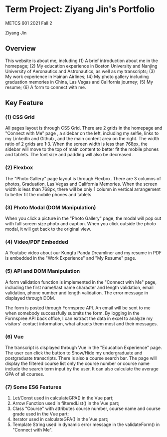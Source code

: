 # Term Project: Ziyang Jin's Portfolio

METCS 601 2021 Fall 2

Ziyang Jin

## Overview

This website is about me, including  (1) A brief introduction about me in the homepage; (2) My education experience in Boston University and Nanjing University of Aeronautics and Astronautics,  as well as my transcripts; (3) My work experience in Hainan Airlines; (4) My photo gallery including graduation memories in China, Las Vegas and California journey; (5) My resume; (6) A form to connect with me.

## Key Feature

### (1) CSS Grid

All pages layout is through CSS Grid. There are 2 grids in the homepage and "Connect with Me" page , a sidebar on the left, including my selfie, links to my LinkedIn and Github , and the main content area on the right. The width ratio of 2 grids are 1:3. When the screen width is less than 768px, the sidebar will move to the top of main content to better fit the mobile phones and tablets. The font size and padding will also be decreased.

### (2) Flexbox

The "Photo Gallery" page layout is through Flexbox. There are 3 columns of photos, Graduation, Las Vegas and California Memories. When the screen width is less than 768px, there will be only 1 column in vertical arrangement to better fit the mobile phones and tablets.

### (3) Photo Modal (DOM Manipulation)

When you click a picture in the "Photo Gallery" page, the modal will pop out with full screen size photo and caption. When you click outside the photo modal, it will get back to the original view.

### (4) Video/PDF Embedded

A Youtube video about our Kungfu Panda Dreamliner and my resume in PDF is embedded in the "Work Experience" and "My Resume" page.

### (5) API and DOM Manipulation

A form validation function is implemented in the "Connect with Me" page, including the first name/last name character and length validation, email validation, phone number and length validation. The error message in displayed through DOM.

The form is posted through Formspree API. An email will be sent to me when somebody successfully submits the form. By logging in the Formspree API back office, I can extract the data in excel to analyze my visitors' contact information, what attracts them most and their messages.

### (6) Vue 

The transcript is displayed through Vue in the "Education Experience" page.  The user can click the button to Show/Hide my undergraduate and postgraduate transcripts. There is also a course search bar. The page will display the filtered course list only the course number or course name include the search term input by the user.  It can also calculate the average GPA of all courses.

### (7) Some ES6 Features

1. Let/Const used in calculateGPA() in the Vue part;
2. Arrow Function used in filteredList() in the Vue part;
3. Class "Course" with attributes course number, course name and course grade used in the Vue part;
4. Iterator used in calculateGPA() in the Vue part;
5. Template String used in dynamic error message in the validateForm() in "Connect with Me".









